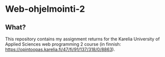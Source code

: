 # Web-ohjelmointi-2


## What?
This repository contains my assignment returns for the Karelia University of Applied Sciences web programming 2 course (in finnish: https://opintoopas.karelia.fi/47/fi/91/137/318/0/8863).
